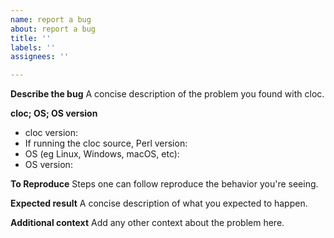 ```yaml
---
name: report a bug
about: report a bug
title: ''
labels: ''
assignees: ''

---
```


**Describe the bug**
A concise description of the problem you found with cloc.

**cloc; OS; OS version**
 - cloc version:
 - If running the cloc source, Perl version:
 - OS (eg Linux, Windows, macOS, etc):
 - OS version:

**To Reproduce**
Steps one can follow reproduce the behavior you're seeing.

**Expected result**
A concise description of what you expected to happen.

**Additional context**
Add any other context about the problem here.
